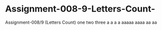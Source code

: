 # Assignment-008-9-Letters-Count-
Assignment-008/9 (Letters Count) one two three
a
a
a
a
aaaaa
aaaa
aa
aa
